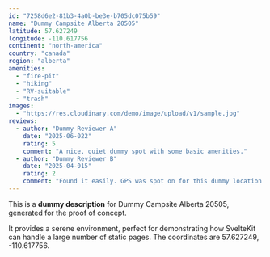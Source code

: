 ```yaml
---
id: "7258d6e2-81b3-4a0b-be3e-b705dc075b59"
name: "Dummy Campsite Alberta 20505"
latitude: 57.627249
longitude: -110.617756
continent: "north-america"
country: "canada"
region: "alberta"
amenities:
  - "fire-pit"
  - "hiking"
  - "RV-suitable"
  - "trash"
images:
  - "https://res.cloudinary.com/demo/image/upload/v1/sample.jpg"
reviews:
  - author: "Dummy Reviewer A"
    date: "2025-06-022"
    rating: 5
    comment: "A nice, quiet dummy spot with some basic amenities."
  - author: "Dummy Reviewer B"
    date: "2025-04-015"
    rating: 2
    comment: "Found it easily. GPS was spot on for this dummy location."
---
```


This is a **dummy description** for Dummy Campsite Alberta 20505, generated for the proof of concept.

It provides a serene environment, perfect for demonstrating how SvelteKit can handle a large number of static pages. The coordinates are 57.627249, -110.617756.
